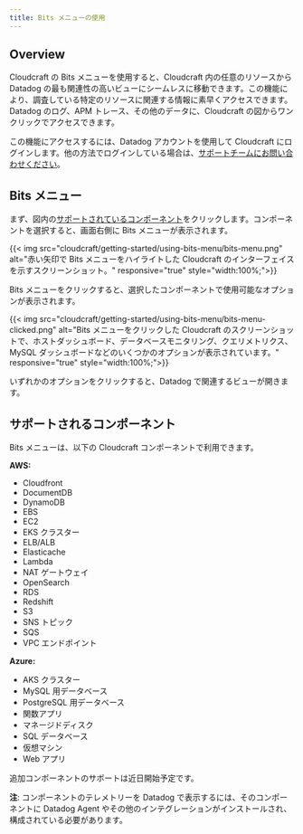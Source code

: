 ```yaml
---
title: Bits メニューの使用
---
```


## Overview

Cloudcraft の Bits メニューを使用すると、Cloudcraft 内の任意のリソースから Datadog の最も関連性の高いビューにシームレスに移動できます。この機能により、調査している特定のリソースに関連する情報に素早くアクセスできます。Datadog のログ、APM トレース、その他のデータに、Cloudcraft の図からワンクリックでアクセスできます。

<div class="alert alert-info">この機能にアクセスするには、Datadog アカウントを使用して Cloudcraft にログインします。他の方法でログインしている場合は、<a href="https://app.cloudcraft.co/app/support">サポートチームにお問い合わせください</a>。</div>

## Bits メニュー

まず、図内の[サポートされているコンポーネント](#supported-components)をクリックします。コンポーネントを選択すると、画面右側に Bits メニューが表示されます。

{{< img src="cloudcraft/getting-started/using-bits-menu/bits-menu.png" alt="赤い矢印で Bits メニューをハイライトした Cloudcraft のインターフェイスを示すスクリーンショット。" responsive="true" style="width:100%;">}}

Bits メニューをクリックすると、選択したコンポーネントで使用可能なオプションが表示されます。

{{< img src="cloudcraft/getting-started/using-bits-menu/bits-menu-clicked.png" alt="Bits メニューをクリックした Cloudcraft のスクリーンショットで、ホストダッシュボード、データベースモニタリング、クエリメトリクス、MySQL ダッシュボードなどのいくつかのオプションが表示されています。" responsive="true" style="width:100%;">}}

いずれかのオプションをクリックすると、Datadog で関連するビューが開きます。

## サポートされるコンポーネント

Bits メニューは、以下の Cloudcraft コンポーネントで利用できます。

**AWS:**

- Cloudfront
- DocumentDB
- DynamoDB
- EBS
- EC2
- EKS クラスター
- ELB/ALB
- Elasticache
- Lambda
- NAT ゲートウェイ
- OpenSearch
- RDS
- Redshift
- S3
- SNS トピック
- SQS
- VPC エンドポイント

**Azure:**

- AKS クラスター
- MySQL 用データベース
- PostgreSQL 用データベース
- 関数アプリ
- マネージドディスク
- SQL データベース
- 仮想マシン
- Web アプリ

追加コンポーネントのサポートは近日開始予定です。

**注**: コンポーネントのテレメトリーを Datadog で表示するには、そのコンポーネントに Datadog Agent やその他のインテグレーションがインストールされ、構成されている必要があります。